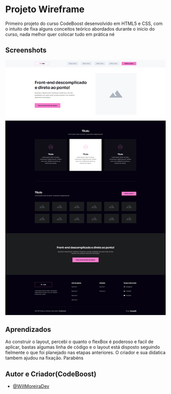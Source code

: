 
# Projeto Wireframe

Primeiro projeto do curso CodeBoost desenvolvido em HTML5 e CSS, com o intuito de fixa 
alguns conceitos teórico abordados durante o inicio do curso, nada melhor quer colocar
tudo em prática né 


## Screenshots

![Screenshot](./screenshot/Projeto-WireFrame.png)


## Aprendizados

Ao construir o layout, percebi o quanto o flexBox é poderoso e facil de aplicar, 
bastas algumas linha de código e o layout está disposto seguindo fielmente o que foi 
planejado nas etapas anteriores. O criador e sua didatica tambem ajudou na fixação. Parabéns

## Autor e Criador(CodeBoost)

- [@WillMoreiraDev](https://www.github.com/WillMoreiraDev)